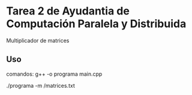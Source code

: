 # Tarea 2 de Ayudantia de Computación Paralela y Distribuida

Multiplicador de matrices

## Uso

comandos:
g++ -o programa main.cpp

./programa -m /matrices.txt
